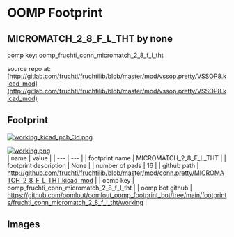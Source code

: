 # OOMP Footprint  
## MICROMATCH_2_8_F_L_THT  by none  
  
oomp key: oomp_fruchti_conn_micromatch_2_8_f_l_tht  
  
source repo at: [http://gitlab.com/fruchti/fruchtilib/blob/master/mod/vssop.pretty/VSSOP8.kicad_mod](http://gitlab.com/fruchti/fruchtilib/blob/master/mod/vssop.pretty/VSSOP8.kicad_mod)  
## Footprint  
  
[![working_kicad_pcb_3d.png](working_kicad_pcb_3d_600.png)](working_kicad_pcb_3d.png)  
  
[![working.png](working_600.png)](working.png)  
| name | value | 
| --- | --- | 
| footprint name | MICROMATCH_2_8_F_L_THT | 
| footprint description | None | 
| number of pads | 16 | 
| github path | http://github.com/fruchti/fruchtilib/blob/master/mod/conn.pretty/MICROMATCH_2_8_F_L_THT.kicad_mod | 
| oomp key | oomp_fruchti_conn_micromatch_2_8_f_l_tht | 
| oomp bot github | https://github.com/oomlout/oomlout_oomp_footprint_bot/tree/main/footprints/fruchti_conn_micromatch_2_8_f_l_tht/working | 
## Images  

